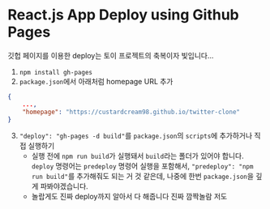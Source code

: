 # React.js App Deploy using Github Pages

깃헙 페이지를 이용한 deploy는 토이 프로젝트의 축복이자 빛입니다...

1. `npm install gh-pages`
2. `package.json`에서 아래처럼 homepage URL 추가

```json
{
    ...,
    "homepage": "https://custardcream98.github.io/twitter-clone"
}
```

3. `"deploy": "gh-pages -d build"`를 `package.json`의 `scripts`에 추가하거나 직접 실행하기
   - 실행 전에 `npm run build`가 실행돼서 `build`라는 폴더가 있어야 합니다. `deploy` 명령어는 `predeploy` 명령어 실행을 포함해서, `"predeploy": "npm run build"`를 추가해줘도 되는 거 것 같은데, 나중에 한번 `package.json`을 깊게 파봐야겠습니다.
   - 놀랍게도 진짜 deploy까지 알아서 다 해줍니다 진짜 깜짝놀람 저도
